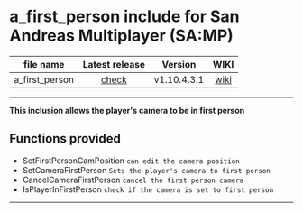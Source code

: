 # a_first_person include for San Andreas Multiplayer (SA:MP)

| file name | Latest release | Version | WIKI |
| :---: | :---: | :---: | :---: |
| a_first_person | [check](https://github.com/zHypezinXzL/include-a_first_person.inc/releases/tag/a_first_person-v1.10.4.3.1-support-omp) | v1.10.4.3.1 | [wiki](https://github.com/zHypezinXzL/include-a_xml-samp/wiki) |

-------------------------------------------------

**This inclusion allows the player's camera to be in first person**

**Functions provided**
-----------------------------------

 - SetFirstPersonCamPosition `can edit the camera position`
 - SetCameraFirstPerson `Sets the player's camera to first person`
 - CancelCameraFirstPerson `cancel the first person camera`
 - IsPlayerInFirstPerson `check if the camera is set to first person`

-----------------------------------
